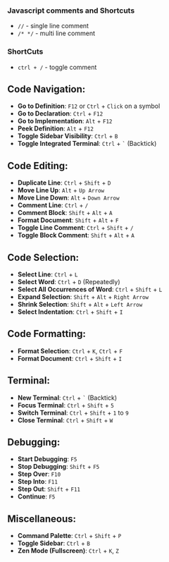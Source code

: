 ### Javascript comments and Shortcuts

- `//` - single line comment
- `/* */` - multi line comment

### ShortCuts

- `ctrl + /` - toggle comment

## Code Navigation:

- **Go to Definition**: `F12` or `Ctrl` + `Click` on a symbol
- **Go to Declaration**: `Ctrl` + `F12`
- **Go to Implementation**: `Alt` + `F12`
- **Peek Definition**: `Alt` + `F12`
- **Toggle Sidebar Visibility**: `Ctrl` + `B`
- **Toggle Integrated Terminal**: `Ctrl` + `` ` `` (Backtick)

## Code Editing:

- **Duplicate Line**: `Ctrl` + `Shift` + `D`
- **Move Line Up**: `Alt` + `Up Arrow`
- **Move Line Down**: `Alt` + `Down Arrow`
- **Comment Line**: `Ctrl` + `/`
- **Comment Block**: `Shift` + `Alt` + `A`
- **Format Document**: `Shift` + `Alt` + `F`
- **Toggle Line Comment**: `Ctrl` + `Shift` + `/`
- **Toggle Block Comment**: `Shift` + `Alt` + `A`

## Code Selection:

- **Select Line**: `Ctrl` + `L`
- **Select Word**: `Ctrl` + `D` (Repeatedly)
- **Select All Occurrences of Word**: `Ctrl` + `Shift` + `L`
- **Expand Selection**: `Shift` + `Alt` + `Right Arrow`
- **Shrink Selection**: `Shift` + `Alt` + `Left Arrow`
- **Select Indentation**: `Ctrl` + `Shift` + `I`

## Code Formatting:

- **Format Selection**: `Ctrl` + `K`, `Ctrl` + `F`
- **Format Document**: `Ctrl` + `Shift` + `I`

## Terminal:

- **New Terminal**: `Ctrl` + `` ` `` (Backtick)
- **Focus Terminal**: `Ctrl` + `Shift` + `5`
- **Switch Terminal**: `Ctrl` + `Shift` + `1` to `9`
- **Close Terminal**: `Ctrl` + `Shift` + `W`

## Debugging:

- **Start Debugging**: `F5`
- **Stop Debugging**: `Shift` + `F5`
- **Step Over**: `F10`
- **Step Into**: `F11`
- **Step Out**: `Shift` + `F11`
- **Continue**: `F5`

## Miscellaneous:

- **Command Palette**: `Ctrl` + `Shift` + `P`
- **Toggle Sidebar**: `Ctrl` + `B`
- **Zen Mode (Fullscreen)**: `Ctrl` + `K`, `Z`
